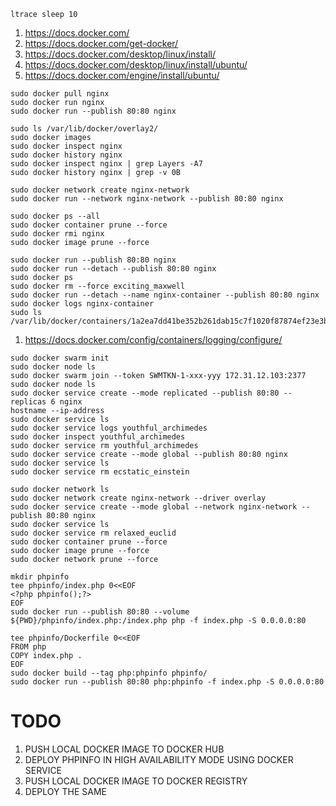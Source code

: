 ```
ltrace sleep 10
```
1. https://docs.docker.com/
2. https://docs.docker.com/get-docker/
3. https://docs.docker.com/desktop/linux/install/
4. https://docs.docker.com/desktop/linux/install/ubuntu/
5. https://docs.docker.com/engine/install/ubuntu/
```
sudo docker pull nginx
sudo docker run nginx
sudo docker run --publish 80:80 nginx
```
```
sudo ls /var/lib/docker/overlay2/
sudo docker images
sudo docker inspect nginx
sudo docker history nginx
sudo docker inspect nginx | grep Layers -A7
sudo docker history nginx | grep -v 0B
```
```
sudo docker network create nginx-network
sudo docker run --network nginx-network --publish 80:80 nginx
```
```
sudo docker ps --all
sudo docker container prune --force 
sudo docker rmi nginx
sudo docker image prune --force
```
```
sudo docker run --publish 80:80 nginx
sudo docker run --detach --publish 80:80 nginx
sudo docker ps
sudo docker rm --force exciting_maxwell
sudo docker run --detach --name nginx-container --publish 80:80 nginx
sudo docker logs nginx-container
sudo ls /var/lib/docker/containers/1a2ea7dd41be352b261dab15c7f1020f87874ef23e3baedd9444ab35b6131cbe/
```
1. https://docs.docker.com/config/containers/logging/configure/
```
sudo docker swarm init
sudo docker node ls
sudo docker swarm join --token SWMTKN-1-xxx-yyy 172.31.12.103:2377
sudo docker node ls
sudo docker service create --mode replicated --publish 80:80 --replicas 6 nginx
hostname --ip-address
sudo docker service ls
sudo docker service logs youthful_archimedes
sudo docker inspect youthful_archimedes
sudo docker service rm youthful_archimedes
sudo docker service create --mode global --publish 80:80 nginx
sudo docker service ls
sudo docker service rm ecstatic_einstein
```
```
sudo docker network ls
sudo docker network create nginx-network --driver overlay
sudo docker service create --mode global --network nginx-network --publish 80:80 nginx
sudo docker service ls
sudo docker service rm relaxed_euclid
sudo docker container prune --force
sudo docker image prune --force
sudo docker network prune --force
```
```
mkdir phpinfo
tee phpinfo/index.php 0<<EOF
<?php phpinfo();?>
EOF
sudo docker run --publish 80:80 --volume ${PWD}/phpinfo/index.php:/index.php php -f index.php -S 0.0.0.0:80
```
```
tee phpinfo/Dockerfile 0<<EOF
FROM php
COPY index.php .
EOF
sudo docker build --tag php:phpinfo phpinfo/
sudo docker run --publish 80:80 php:phpinfo -f index.php -S 0.0.0.0:80
```
# TODO
1. PUSH LOCAL DOCKER IMAGE TO DOCKER HUB
2. DEPLOY PHPINFO IN HIGH AVAILABILITY MODE USING DOCKER SERVICE
3. PUSH LOCAL DOCKER IMAGE TO DOCKER REGISTRY
4. DEPLOY THE SAME
